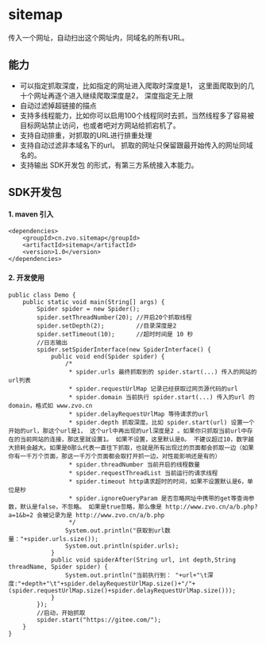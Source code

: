 # sitemap
传入一个网址，自动扫出这个网址内，同域名的所有URL。

## 能力
* 可以指定抓取深度，比如指定的网址进入爬取时深度是1， 这里面爬取到的几十个网址再逐个进入继续爬取深度是2，  深度指定无上限
* 自动过滤掉超链接的描点
* 支持多线程能力，比如你可以启用100个线程同时去抓，当然线程多了容易被目标网站禁止访问，也或者吧对方网站给抓宕机了。
* 支持自动排重，对抓取的URL进行排重处理
* 支持自动过滤非本域名下的url。 抓取的网址只保留跟最开始传入的网址同域名的。
* 支持输出 SDK开发包 的形式，有第三方系统接入本能力。

## SDK开发包

#### 1. maven 引入
````
<dependencies>
	<groupId>cn.zvo.sitemap</groupId>
	<artifactId>sitemap</artifactId>
	<version>1.0</version>
</dependencies>
````

#### 2. 开发使用

````
public class Demo {
	public static void main(String[] args) {
		Spider spider = new Spider();
		spider.setThreadNumber(20); //开启20个抓取线程
		spider.setDepth(2);			//目录深度是2
		spider.setTimeout(10);		//超时时间是 10 秒
		//日志输出
		spider.setSpiderInterface(new SpiderInterface() {
			public void end(Spider spider) {
				/*
				 * spider.urls 最终抓取到的 spider.start(...) 传入的网站的url列表
				 * spider.requestUrlMap 记录已经获取过网页源代码的url
				 * spider.domain 当前执行 spider.start(...) 传入的url 的domain，格式如 www.zvo.cn
				 * spider.delayRequestUrlMap 等待请求的url
				 * spider.depth 抓取深度。比如 spider.start(url) 设置一个开始的url，那这个url是1， 这个url中再出现的url深度是2 。如果你只抓取当前url中存在的当前网站的连接，那这里就设置1。 如果不设置，这里默认是0。 不建议超过10，数字越大损耗会越大。如果是0那么代表一直往下抓取，也就是所有出现过的页面都会抓取一边（如果你有一千万个页面，那这一千万个页面都会取打开抓一边，对性能影响还是有的）
				 * spider.threadNumber 当前开启的线程数量
				 * spider.requestThreadList 当前运行的请求线程
				 * spider.timeout http请求超时的时间，如果不设置默认是6，单位是秒
				 * spider.ignoreQueryParam 是否忽略网址中携带的get等查询参数，默认是false，不忽略。 如果是true忽略，那么像是 http://www.zvo.cn/a/b.php?a=1&b=2 会被记录为是 http://www.zvo.cn/a/b.php
				 */
				System.out.println("获取到url数量："+spider.urls.size());
				System.out.println(spider.urls);
			}
			public void spiderAfter(String url, int depth,String threadName, Spider spider) {
				System.out.println("当前执行到： "+url+"\t深度:"+depth+"\t"+spider.delayRequestUrlMap.size()+"/"+(spider.requestUrlMap.size()+spider.delayRequestUrlMap.size()));
			}
		});
		//启动，开始抓取
		spider.start("https://gitee.com/");
	}
}
````